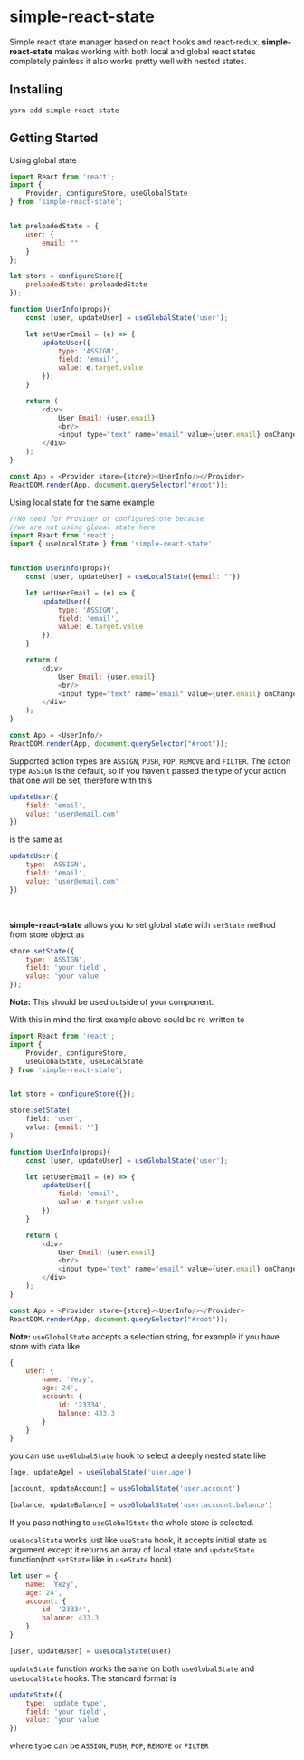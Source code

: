 # simple-react-state
Simple react state manager based on react hooks and react-redux. **simple-react-state** makes working with both local and global react states completely painless it also works pretty well with nested states.

## Installing
```
yarn add simple-react-state
```

## Getting Started
Using global state
```js
import React from 'react';
import {
    Provider, configureStore, useGlobalState
} from 'simple-react-state';


let preloadedState = {
    user: {
        email: ""
    }
};

let store = configureStore({
    preloadedState: preloadedState
});

function UserInfo(props){
    const [user, updateUser] = useGlobalState('user');

    let setUserEmail = (e) => {
        updateUser({
            type: 'ASSIGN',
            field: 'email',
            value: e.target.value
        });
    }

    return (
        <div>
            User Email: {user.email}
            <br/>
            <input type="text" name="email" value={user.email} onChange={setUserEmail} />
        </div>
    );
}

const App = <Provider store={store}><UserInfo/></Provider>
ReactDOM.render(App, document.querySelector("#root"));
```

Using local state for the same example
```js
//No need for Provider or configureStore because 
//we are not using global state here
import React from 'react';
import { useLocalState } from 'simple-react-state';


function UserInfo(props){
    const [user, updateUser] = useLocalState({email: ""})

    let setUserEmail = (e) => {
        updateUser({
            type: 'ASSIGN',
            field: 'email',
            value: e.target.value
        });
    }

    return (
        <div>
            User Email: {user.email}
            <br/>
            <input type="text" name="email" value={user.email} onChange={setUserEmail} />
        </div>
    );
}

const App = <UserInfo/>
ReactDOM.render(App, document.querySelector("#root"));
```

Supported action types are `ASSIGN`, `PUSH`, `POP`, `REMOVE` and `FILTER`. The action type `ASSIGN` is the default, so if you haven't passed the type of your action that one will be set, therefore with this

```js
updateUser({
    field: 'email',
    value: 'user@email.com'
})
```

is the same as
```js
updateUser({
    type: 'ASSIGN',
    field: 'email',
    value: 'user@email.com'
})
```
<br/>

**simple-react-state** allows you to set global state with `setState` method from store object as

```js
store.setState({
    type: 'ASSIGN',
    field: 'your field',
    value: 'your value
});
```

**Note:** This should be used outside of your component.

With this in mind the first example above could be re-written to 

```js
import React from 'react';
import {
    Provider, configureStore,
    useGlobalState, useLocalState
} from 'simple-react-state';


let store = configureStore({});

store.setState(
    field: 'user',
    value: {email: ''}
)

function UserInfo(props){
    const [user, updateUser] = useGlobalState('user');

    let setUserEmail = (e) => {
        updateUser({
            field: 'email',
            value: e.target.value
        });
    }

    return (
        <div>
            User Email: {user.email}
            <br/>
            <input type="text" name="email" value={user.email} onChange={setUserEmail} />
        </div>
    );
}

const App = <Provider store={store}><UserInfo/></Provider>
ReactDOM.render(App, document.querySelector("#root"));
```

**Note:**
`useGlobalState` accepts a selection string, for example if you have store with data like
```js
{
    user: {
        name: 'Yezy',
        age: 24',
        account: {
            id: '23334',
            balance: 433.3
        }
    }
}
```

you can use `useGlobalState` hook to select a deeply nested state like
```js
[age, updateAge] = useGlobalState('user.age')
```

```js
[account, updateAccount] = useGlobalState('user.account')
```

```js
[balance, updateBalance] = useGlobalState('user.account.balance')
```

If you pass nothing to `useGlobalState` the whole store is selected.

`useLocalState` works just like `useState` hook, it accepts initial state as argument except it returns an array of local state and `updateState` function(not `setState` like in `useState` hook).

```js
let user = {
    name: 'Yezy',
    age: 24',
    account: {
        id: '23334',
        balance: 433.3
    }
}

[user, updateUser] = useLocalState(user)
```

`updateState` function works the same on both `useGlobalState` and `useLocalState` hooks. The standard format is 

```js
updateState({
    type: 'update type',
    field: 'your field',
    value: 'your value
})
```

where type can be `ASSIGN`, `PUSH`, `POP`, `REMOVE` or `FILTER`